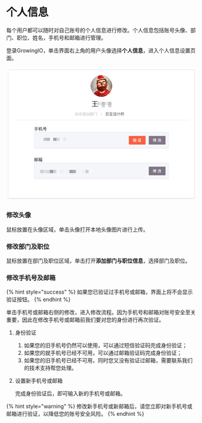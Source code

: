 # 个人信息

每个用户都可以随时对自己账号的个人信息进行修改。个人信息包括账号头像、部门、职位、姓名，手机号和邮箱进行管理。

登录GrowingIO，单击界面右上角的用户头像选择**个人信息**，进入个人信息设置页面。

![](../../../.gitbook/assets/image%20%28150%29.png)

### 修改头像

鼠标放置在头像区域，单击头像打开本地头像图片进行上传。

### 修改部门及职位

鼠标放置在部门及职位区域，单击打开**添加部门与职位信息**，选择部门及职位。

### 修改手机号及邮箱

{% hint style="success" %}
如果您已验证过手机号或邮箱，界面上将不会显示验证按钮。
{% endhint %}

单击手机号或邮箱右侧的修改，进入修改流程。因为手机号和邮箱对账号安全至关重要，因此在修改手机号或邮箱前我们要对您的身份进行再次验证。

1. 身份验证
   1. 如果您的旧手机号仍然可以使用，可以通过短信验证码完成身份验证；
   2. 如果您的就手机号已经不可用，可以通过邮箱验证码完成身份验证；
   3. 如果您的旧手机号已经不可用，同时您又没有验证过邮箱，需要联系我们的技术支持帮您处理。
2. 设置新手机号或邮箱

   完成身份验证后，即可输入新的手机号或邮箱。

{% hint style="warning" %}
修改新手机号或新邮箱后，请您立即对新手机号或邮箱进行验证，以降低您的账号安全风险。
{% endhint %}

